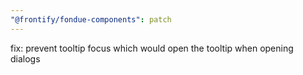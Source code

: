 ```yaml
---
"@frontify/fondue-components": patch
---
```


fix: prevent tooltip focus which would open the tooltip when opening dialogs
